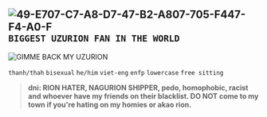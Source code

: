 ## ![49-E707-C7-A8-D7-47-B2-A807-705-F447-F4-A0-F](https://github.com/user-attachments/assets/87bbd7c9-e256-490a-a27d-20dc1049e40a) ```BIGGEST UZURION FAN IN THE WORLD```

![GIMME BACK MY UZURION](https://github.com/user-attachments/assets/103e5cf2-7c43-4a6b-b0f5-658d721173db)



```thanh/thah``` ```bisexual``` ```he/him``` ```viet-eng``` ```enfp``` ```lowercase``` ```free sitting```



> **dni: RION HATER, NAGURION SHIPPER, pedo, homophobic, racist and whoever have my friends on their blacklist. DO NOT come to my town if you're hating on my homies or akao rion.** 
